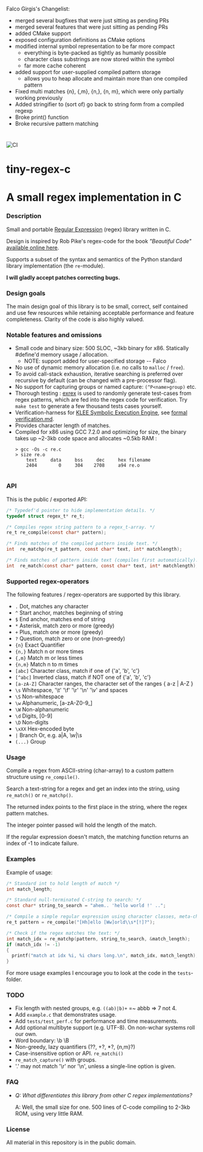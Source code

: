 Falco Girgis's Changelist:
- merged several bugfixes that were just sitting as pending PRs
- merged several features that were just sitting as pending PRs
- added CMake support
- exposed configuration definitions as CMake options
- modified internal symbol representation to be far more compact
  - everything is byte-packed as tightly as humanly possible
  - character class substrings are now stored within the symbol 
  - far more cache coherent
- added support for user-supplied compiled pattern storage
  - allows you to heap allocate and maintain more than one compiled pattern
- Fixed multi matches {n}, {,m}, {n,}, {n, m}, which were only partially working previously
- Added stringifier to (sort of) go back to string form from a compiled regexp
- Broke print() function
- Broke recursive pattern matching

#
![CI](https://github.com/kokke/tiny-regex-c/workflows/CI/badge.svg)
# tiny-regex-c
# A small regex implementation in C
### Description
Small and portable [Regular Expression](https://en.wikipedia.org/wiki/Regular_expression) (regex) library written in C. 

Design is inspired by Rob Pike's regex-code for the book *"Beautiful Code"* [available online here](http://www.cs.princeton.edu/courses/archive/spr09/cos333/beautiful.html).

Supports a subset of the syntax and semantics of the Python standard library implementation (the `re`-module).

**I will gladly accept patches correcting bugs.**

### Design goals
The main design goal of this library is to be small, correct, self contained and use few resources while retaining acceptable performance and feature completeness. Clarity of the code is also highly valued.

### Notable features and omissions
- Small code and binary size: 500 SLOC, ~3kb binary for x86. Statically #define'd memory usage / allocation.
  - NOTE: support added for user-specified storage -- Falco
- No use of dynamic memory allocation (i.e. no calls to `malloc` / `free`).
- To avoid call-stack exhaustion, iterative searching is preferred over recursive by default (can be changed with a pre-processor flag).
- No support for capturing groups or named capture: `(^P<name>group)` etc.
- Thorough testing : [exrex](https://github.com/asciimoo/exrex) is used to randomly generate test-cases from regex patterns, which are fed into the regex code for verification. Try `make test` to generate a few thousand tests cases yourself. 
- Verification-harness for [KLEE Symbolic Execution Engine](https://klee.github.io), see [formal verification.md](https://github.com/kokke/tiny-regex-c/blob/master/formal_verification.md).
- Provides character length of matches.
- Compiled for x86 using GCC 7.2.0 and optimizing for size, the binary takes up ~2-3kb code space and allocates ~0.5kb RAM :
  ```
  > gcc -Os -c re.c
  > size re.o
      text     data     bss     dec     hex filename
      2404        0     304    2708     a94 re.o
      
  ```



### API
This is the public / exported API:
```C
/* Typedef'd pointer to hide implementation details. */
typedef struct regex_t* re_t;

/* Compiles regex string pattern to a regex_t-array. */
re_t re_compile(const char* pattern);

/* Finds matches of the compiled pattern inside text. */
int  re_matchp(re_t pattern, const char* text, int* matchlength);

/* Finds matches of pattern inside text (compiles first automatically). */
int  re_match(const char* pattern, const char* text, int* matchlength);
```

### Supported regex-operators
The following features / regex-operators are supported by this library.


  -  `.`         Dot, matches any character
  -  `^`         Start anchor, matches beginning of string
  -  `$`         End anchor, matches end of string
  -  `*`         Asterisk, match zero or more (greedy)
  -  `+`         Plus, match one or more (greedy)
  -  `?`         Question, match zero or one (non-greedy)
  -  `{n}`       Exact Quantifier
  -  `{n,}`      Match n or more times
  -  `{,m}`      Match m or less times
  -  `{n,m}`     Match n to m times
  -  `[abc]`     Character class, match if one of {'a', 'b', 'c'}
  -  `[^abc]`   Inverted class, match if NOT one of {'a', 'b', 'c'}
  -  `[a-zA-Z]` Character ranges, the character set of the ranges { a-z | A-Z }
  -  `\s`       Whitespace, '\t' '\f' '\r' '\n' '\v' and spaces
  -  `\S`       Non-whitespace
  -  `\w`       Alphanumeric, [a-zA-Z0-9_]
  -  `\W`       Non-alphanumeric
  -  `\d`       Digits, [0-9]
  -  `\D`       Non-digits
  -  `\xXX`     Hex-encoded byte
  -  `|`        Branch Or, e.g. a|A, \w|\s
  -  `(...)`    Group

### Usage
Compile a regex from ASCII-string (char-array) to a custom pattern structure using `re_compile()`.

Search a text-string for a regex and get an index into the string, using `re_match()` or `re_matchp()`.

The returned index points to the first place in the string, where the regex pattern matches.

The integer pointer passed will hold the length of the match.

If the regular expression doesn't match, the matching function returns an index of -1 to indicate failure.

### Examples
Example of usage:
```C
/* Standard int to hold length of match */
int match_length;

/* Standard null-terminated C-string to search: */
const char* string_to_search = "ahem.. 'hello world !' ..";

/* Compile a simple regular expression using character classes, meta-char and greedy quantifiers: */
re_t pattern = re_compile("[Hh]ello [Ww]orld\\s*[!]?");

/* Check if the regex matches the text: */
int match_idx = re_matchp(pattern, string_to_search, &match_length);
if (match_idx != -1)
{
  printf("match at idx %i, %i chars long.\n", match_idx, match_length);
}
```

For more usage examples I encourage you to look at the code in the `tests`-folder.

### TODO
- Fix length with nested groups, e.g. `((ab)|b)+` =~ abbb => 7 not 4.
- Add `example.c` that demonstrates usage.
- Add `tests/test_perf.c` for performance and time measurements.
- Add optional multibyte support (e.g. UTF-8). On non-wchar systems roll our own.
- Word boundary: \b \B
- Non-greedy, lazy quantifiers (??, +?, *?, {n,m}?)
- Case-insensitive option or API. `re_matchi()`
- `re_match_capture()` with groups.
- '.' may not match '\r' nor '\n', unless a single-line option is given.

### FAQ
- *Q: What differentiates this library from other C regex implementations?*

  A: Well, the small size for one. 500 lines of C-code compiling to 2-3kb ROM, using very little RAM.

### License
All material in this repository is in the public domain.

